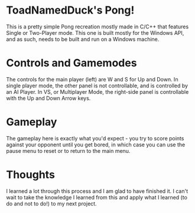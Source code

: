 # ToadNamedDuck's Pong!

This is a pretty simple Pong recreation mostly made in C/C++ that features Single or Two-Player mode. This one is built mostly for the Windows API, and as such, needs to be built and run on a Windows machine.

# Controls and Gamemodes
The controls for the main player (left) are W and S for Up and Down. In single player mode, the other panel is not controllable, and is controlled by an AI Player. In VS, or Multiplayer Mode, the right-side panel is controllable with the Up and Down Arrow keys.

# Gameplay
The gameplay here is exactly what you'd expect - you try to score points against your opponent until you get bored, in which case you can use the pause menu to reset or to return to the main menu.

# Thoughts
I learned a lot through this process and I am glad to have finished it. I can't wait to take the knowledge I learned from this and apply what I learned (to do and not to do!) to my next project.